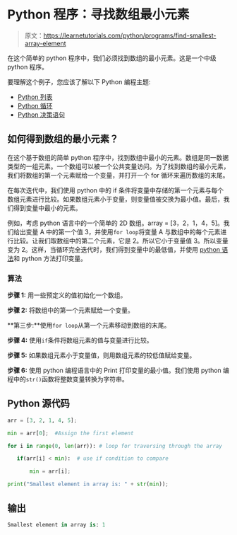 # Python 程序：寻找数组最小元素

> 原文：<https://learnetutorials.com/python/programs/find-smallest-array-element>

在这个简单的 python 程序中，我们必须找到数组的最小元素。这是一个中级 python 程序。

要理解这个例子，您应该了解以下 Python 编程主题:

*   [Python 列表](../../python/python-lists "Python Lists")
*   [Python 循环](../../python/python-loop-tutorials "Loops in Python")
*   [Python 决策语句](../../python/decision-making-statements "Python decision making statements")

## 如何得到数组的最小元素？

在这个基于数组的简单 python 程序中，找到数组中最小的元素。数组是同一数据类型的一组元素。一个数组可以被一个公共变量访问。为了找到数组的最小元素，我们将数组的第一个元素赋给一个变量，并打开一个 for 循环来遍历数组的末尾。

在每次迭代中，我们使用 python 中的 if 条件将变量中存储的第一个元素与每个数组元素进行比较。如果数组元素小于变量，则变量值被交换为最小值。最后，我们得到变量中最小的元素。

例如，考虑 python 语言中的一个简单的 2D 数组。array = [3，2，1，4，5]。我们给出变量 A 中的第一个值 3，并使用`for loop`将变量 A 与数组中的每个元素进行比较。让我们取数组中的第二个元素，它是 2。所以它小于变量值 3。所以变量变为 2。这样，当循环完全迭代时，我们得到变量中的最低值，并使用 [python 语法](../../python/syntax-comments "Python syntax")和 python 方法打印变量。

### 算法

**步骤 1:** 用一些预定义的值初始化一个数组。

**步骤 2:** 将数组中的第一个元素赋给一个变量。

**第三步:**使用`for loop`从第一个元素移动到数组的末尾。

**步骤 4:** 使用`if`条件将数组元素的值与变量进行比较。

**步骤 5:** 如果数组元素小于变量值，则用数组元素的较低值赋给变量。

**步骤 6:** 使用 python 编程语言中的 Print 打印变量的最小值。我们使用 python 编程中的`str()`函数将整数变量转换为字符串。

## Python 源代码

```py
arr = [3, 2, 1, 4, 5];     

min = arr[0];  #Assign the first element 

for i in range(0, len(arr)): # loop for traversing through the array

   if(arr[i] < min):  # use if condition to compare 

       min = arr[i];    

print("Smallest element in array is: " + str(min)); 

```

## 输出

```py
Smallest element in array is: 1
```